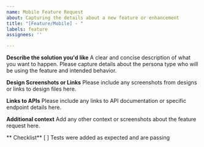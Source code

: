 ```yaml
---
name: Mobile Feature Request
about: Capturing the details about a new feature or enhancement
title: "[Feature/Mobile] - "
labels: feature
assignees: ''

---
```


**Describe the solution you'd like**
A clear and concise description of what you want to happen. Please capture details about the persona type who will be using the feature and intended behavior.

**Design Screenshots or Links** 
Please include any screenshots from designs or links to design files here.

**Links to APIs**
Please include any links to API documentation or specific endpoint details here.

**Additional context**
Add any other context or screenshots about the feature request here.

** Checklist**
[ ] Tests were added as expected and are passing
